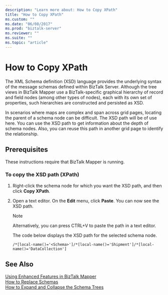 ```yaml
---
description: "Learn more about: How to Copy XPath"
title: "How to Copy XPath"
ms.custom: ""
ms.date: "06/08/2017"
ms.prod: "biztalk-server"
ms.reviewer: ""
ms.suite: ""
ms.topic: "article"
---
```

# How to Copy XPath
The XML Schema definition (XSD) language provides the underlying syntax of the message schemas defined within BizTalk Server. Although the tree views in BizTalk Mapper use a BizTalk-specific graphical hierarchy of record and field nodes (among other types of nodes), each with its own set of properties, such hierarchies are constructed and persisted as XSD.  
  
 In scenarios where maps are complex and span across grid pages, locating the parent of a schema node can be difficult. The XSD path will be of use here. You can use the XSD path to get information about the depth of schema nodes. Also, you can reuse this path in another grid page to identify the relationship.  
  
## Prerequisites  
 These instructions require that BizTalk Mapper is running.  
  
### To copy the XSD path (XPath)  
  
1.  Right-click the schema node for which you want the XSD path, and then click **Copy XPath**.  
  
2.  Open a text editor. On the **Edit** menu, click **Paste**. You can now see the XSD path.  
  
    > [!NOTE]
    >  Alternatively, you can press CTRL+V to paste the path in a text editor.  
  
     The code below displays the XSD path for the selected schema node.  
  
    ```  
    /*[local-name()='<Schema>']/*[local-name()='Shipment']/*[local-name()='DataCollection']  
    ```  
  
## See Also  
 [Using Enhanced Features in BizTalk Mapper](../core/using-enhanced-features-in-biztalk-mapper.md)   
 [How to Replace Schemas](../core/how-to-replace-schemas.md)   
 [How to Expand and Collapse the Schema Trees](https://msdn.microsoft.com/library/ee253802(v=bts.10).aspx)
